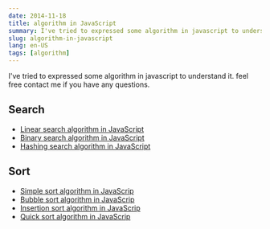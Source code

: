 ```yaml
---
date: 2014-11-18
title: algorithm in JavaScript
summary: I've tried to expressed some algorithm in javascript to understand it
slug: algorithm-in-javascript
lang: en-US
tags: [algorithm]
---
```


I've tried to expressed some algorithm in javascript to understand it.
feel free contact me if you have any questions.

## Search

* [Linear search algorithm in JavaScript](http://blog.tomoyukikashiro.me/post/linear-search-algorithm-in-javascript)
* [Binary search algorithm in JavaScript](http://blog.tomoyukikashiro.me/post/binary-search-algorithm-in-javascript)
* [Hashing search algorithm in JavaScript](http://blog.tomoyukikashiro.me/post/hashing-search-algorithm-in-javascript)

## Sort

* [Simple sort algorithm in JavaScrip](http://blog.tomoyukikashiro.me/post/simple-sort-algorithm-in-javascript)
* [Bubble sort algorithm in JavaScrip](http://blog.tomoyukikashiro.me/post/bubble-sort-algorithm-in-javascript)
* [Insertion sort algorithm in JavaScrip](http://blog.tomoyukikashiro.me/post/insertion-sort-algorithm-in-javascript)
* [Quick sort algorithm in JavaScrip](http://blog.tomoyukikashiro.me/post/quick-sort-algorithm-in-javascript)
